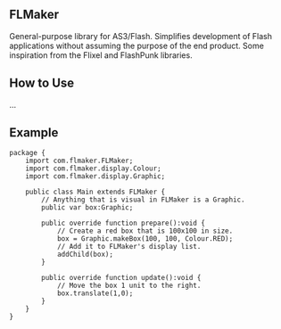 FLMaker
---------
General-purpose library for AS3/Flash. Simplifies development of Flash applications without assuming the purpose of the end product. Some inspiration from the Flixel and FlashPunk libraries.

How to Use
----------
...

Example
----------
```as3
package {
	import com.flmaker.FLMaker;
	import com.flmaker.display.Colour;
	import com.flmaker.display.Graphic;
	
	public class Main extends FLMaker {
	    // Anything that is visual in FLMaker is a Graphic.
		public var box:Graphic;
		
		public override function prepare():void {
		    // Create a red box that is 100x100 in size.
			box = Graphic.makeBox(100, 100, Colour.RED);
			// Add it to FLMaker's display list.
			addChild(box);
		}
		
		public override function update():void {
		    // Move the box 1 unit to the right.
			box.translate(1,0);
		}
	}
}
```
